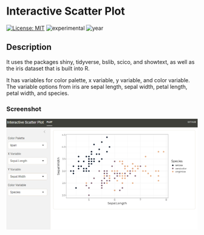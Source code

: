 # Interactive Scatter Plot
[![License: MIT](https://img.shields.io/badge/License-MIT-lightgrey.svg)](https://opensource.org/license/mit)
![experimental](https://img.shields.io/badge/lifecycle-experimental-orange)
![year](https://img.shields.io/badge/year-2024-blue)

## Description
It uses the packages shiny, tidyverse, bslib, scico, and showtext, as well as the iris dataset that is built into R.

It has variables for color palette, x variable, y variable, and color variable. The variable options from iris are sepal length, sepal width, petal length, petal width, and species.

### Screenshot
![Screenshot](/Apps/03_scatter/03screenshot.png)




